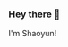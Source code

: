 ### Hey there 👋

I'm Shaoyun!

<!--
**shaoyunjian/shaoyunjian** is a ✨ _special_ ✨ repository because its `README.md` (this file) appears on your GitHub profile.

Here are some ideas to get you started:


- 🌱 I’m currently learning JavaScript
